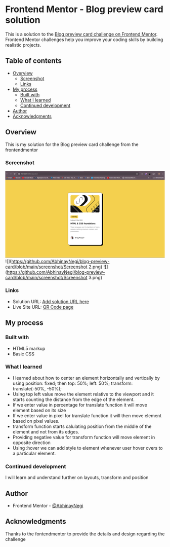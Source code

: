# Frontend Mentor - Blog preview card solution

This is a solution to the [Blog preview card challenge on Frontend Mentor](https://www.frontendmentor.io/challenges/blog-preview-card-ckPaj01IcS). Frontend Mentor challenges help you improve your coding skills by building realistic projects. 

## Table of contents

- [Overview](#overview)
  - [Screenshot](#screenshot)
  - [Links](#links)
- [My process](#my-process)
  - [Built with](#built-with)
  - [What I learned](#what-i-learned)
  - [Continued development](#continued-development)
- [Author](#author)
- [Acknowledgments](#acknowledgments)

## Overview

This is my solution for the Blog preview card challenge from the frontendmentor

### Screenshot

![](https://github.com/AbhinayNegi/blog-preview-card/blob/main/screenshot/Screenshot.png)
![](https://github.com/AbhinayNegi/blog-preview-card/blob/main/screenshot/Screenshot 2.png)
![](https://github.com/AbhinayNegi/blog-preview-card/blob/main/screenshot/Screenshot 3.png)

### Links

- Solution URL: [Add solution URL here](https://your-solution-url.com)
- Live Site URL: [QR Code page](https://abhinaynegi.github.io/Blog-preview-card/)

## My process

### Built with

- HTML5 markup
- Basic CSS

### What I learned

- I learned about how to center an element horizontally and vertically by using position: fixed; then top: 50%; left: 50%; transform: translate(-50%, -50%);
- Using top left value move the element relative to the viewport and it starts counting the distance from the edge of the element.
- If we enter value in percentage for translate function it will move element based on its size
- If we enter value in pixel for translate function it will then move element based on pixel values.
- transform function starts calulating position from the middle of the element and not from its edges.
- Providing negative value for transform function will move element in opposite direction
- Using :hover we can add style to element whenever user hover overs to a particular element.


### Continued development

I will learn and understand further on layouts, transform and position

## Author

- Frontend Mentor - [@AbhinayNegi](https://www.frontendmentor.io/profile/AbhinayNegi)

## Acknowledgments

Thanks to the fontendmentor to provide the details and design regarding the challenge
